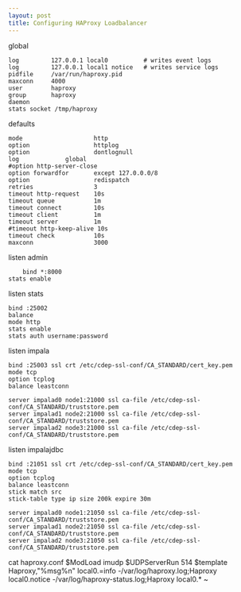 ```yaml
---
layout: post
title: Configuring HAProxy Loadbalancer
---
```


global

    log         127.0.0.1 local0          # writes event logs
    log         127.0.0.1 local1 notice   # writes service logs
    pidfile     /var/run/haproxy.pid
    maxconn     4000
    user        haproxy
    group       haproxy
    daemon
    stats socket /tmp/haproxy

defaults
    
    mode                    http
    option                  httplog
    option                  dontlognull
    log			    global
    #option http-server-close
    option forwardfor       except 127.0.0.0/8
    option                  redispatch
    retries                 3
    timeout http-request    10s
    timeout queue           1m
    timeout connect         10s
    timeout client          1m
    timeout server          1m
    #timeout http-keep-alive 10s
    timeout check           10s
    maxconn                 3000

listen admin
	
        
        bind *:8000
	stats enable

listen stats
    
    
    bind :25002
    balance
    mode http
    stats enable
    stats auth username:password

listen impala
    
    
    bind :25003 ssl crt /etc/cdep-ssl-conf/CA_STANDARD/cert_key.pem
    mode tcp
    option tcplog
    balance leastconn

    server impalad0 node1:21000 ssl ca-file /etc/cdep-ssl-conf/CA_STANDARD/truststore.pem
    server impalad1 node2:21000 ssl ca-file /etc/cdep-ssl-conf/CA_STANDARD/truststore.pem
    server impalad2 node3:21000 ssl ca-file /etc/cdep-ssl-conf/CA_STANDARD/truststore.pem

listen impalajdbc
    
    
    bind :21051 ssl crt /etc/cdep-ssl-conf/CA_STANDARD/cert_key.pem
    mode tcp
    option tcplog
    balance leastconn
    stick match src
    stick-table type ip size 200k expire 30m

    server impalad0 node1:21050 ssl ca-file /etc/cdep-ssl-conf/CA_STANDARD/truststore.pem
    server impalad1 node2:21050 ssl ca-file /etc/cdep-ssl-conf/CA_STANDARD/truststore.pem
    server impalad2 node3:21050 ssl ca-file /etc/cdep-ssl-conf/CA_STANDARD/truststore.pem


cat haproxy.conf 
   $ModLoad imudp
   $UDPServerRun 514 
   $template Haproxy,"%msg%n"
   local0.=info -/var/log/haproxy.log;Haproxy
   local0.notice -/var/log/haproxy-status.log;Haproxy
   local0.* ~ 

